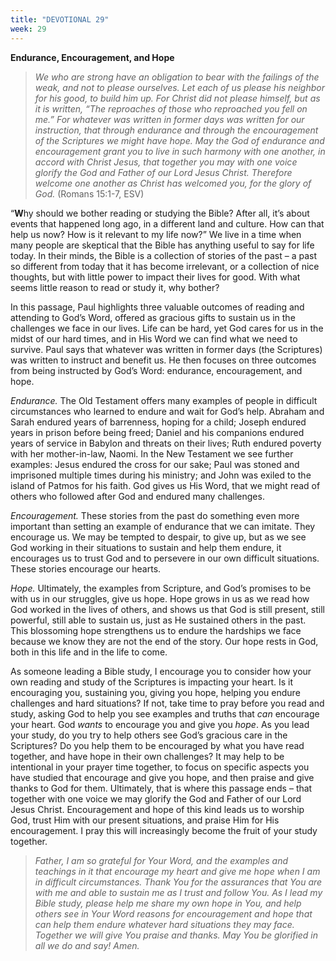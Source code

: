 ```yaml
---
title: "DEVOTIONAL 29"
week: 29
---
```


**Endurance, Encouragement, and Hope**

> *We who are strong have an obligation to bear with the failings of the
> weak, and not to please ourselves. Let each of us please his neighbor
> for his good, to build him up. For Christ did not please himself, but
> as it is written, “The reproaches of those who reproached you fell on
> me.” For whatever was written in former days was written for our
> instruction, that through endurance and through the encouragement of
> the Scriptures we might have hope. May the God of endurance and
> encouragement grant you to live in such harmony with one another, in
> accord with Christ Jesus, that together you may with one voice glorify
> the God and Father of our Lord Jesus Christ. Therefore welcome one
> another as Christ has welcomed you, for the glory of God.* (Romans
> 15:1-7, ESV)

“**W**hy should we bother reading or studying the Bible? After all, it’s
about events that happened long ago, in a different land and culture.
How can that help us now? How is it relevant to my life now?” We live in
a time when many people are skeptical that the Bible has anything useful
to say for life today. In their minds, the Bible is a collection of
stories of the past – a past so different from today that it has become
irrelevant, or a collection of nice thoughts, but with little power to
impact their lives for good. With what seems little reason to read or
study it, why bother?

In this passage, Paul highlights three valuable outcomes of reading and
attending to God’s Word, offered as gracious gifts to sustain us in the
challenges we face in our lives. Life can be hard, yet God cares for us
in the midst of our hard times, and in His Word we can find what we need
to survive. Paul says that whatever was written in former days (the
Scriptures) was written to instruct and benefit us. He then focuses on
three outcomes from being instructed by God’s Word: endurance,
encouragement, and hope.

*Endurance.* The Old Testament offers many examples of people in
difficult circumstances who learned to endure and wait for God’s help.
Abraham and Sarah endured years of barrenness, hoping for a child;
Joseph endured years in prison before being freed; Daniel and his
companions endured years of service in Babylon and threats on their
lives; Ruth endured poverty with her mother-in-law, Naomi. In the New
Testament we see further examples: Jesus endured the cross for our sake;
Paul was stoned and imprisoned multiple times during his ministry; and
John was exiled to the island of Patmos for his faith. God gives us His
Word, that we might read of others who followed after God and endured
many challenges.

*Encouragement.* These stories from the past do something even more
important than setting an example of endurance that we can imitate. They
encourage us. We may be tempted to despair, to give up, but as we see
God working in their situations to sustain and help them endure, it
encourages us to trust God and to persevere in our own difficult
situations. These stories encourage our hearts.

*Hope.* Ultimately, the examples from Scripture, and God’s promises to
be with us in our struggles, give us hope. Hope grows in us as we read
how God worked in the lives of others, and shows us that God is still
present, still powerful, still able to sustain us, just as He sustained
others in the past. This blossoming hope strengthens us to endure the
hardships we face because we know they are not the end of the story. Our
hope rests in God, both in this life and in the life to come.

As someone leading a Bible study, I encourage you to consider how your
own reading and study of the Scriptures is impacting your heart. Is it
encouraging you, sustaining you, giving you hope, helping you endure
challenges and hard situations? If not, take time to pray before you
read and study, asking God to help you see examples and truths that
*can* encourage your heart. God *wants* to encourage you and give you
*hope*. As you lead your study, do you try to help others see God’s
gracious care in the Scriptures? Do you help them to be encouraged by
what you have read together, and have hope in their own challenges? It
may help to be intentional in your prayer time together, to focus on
specific aspects you have studied that encourage and give you hope, and
then praise and give thanks to God for them. Ultimately, that is where
this passage ends – that together with one voice we may glorify the God
and Father of our Lord Jesus Christ. Encouragement and hope of this kind
leads us to worship God, trust Him with our present situations, and
praise Him for His encouragement. I pray this will increasingly become
the fruit of your study together.

> *Father, I am so grateful for Your Word, and the examples and
> teachings in it that encourage my heart and give me hope when I am in
> difficult circumstances. Thank You for the assurances that You are
> with me and able to sustain me as I trust and follow You. As I lead my
> Bible study, please help me share my own hope in You, and help others
> see in Your Word reasons for encouragement and hope that can help them
> endure whatever hard situations they may face. Together we will give
> You praise and thanks. May You be glorified in all we do and say!
> Amen.*
